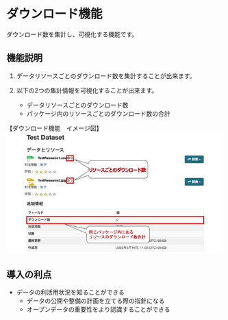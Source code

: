 # ダウンロード機能

ダウンロード数を集計し、可視化する機能です。

## 機能説明

1. データリソースごとのダウンロード数を集計することが出来ます。

2. 以下の2つの集計情報を可視化することが出来ます。
    * データリソースごとのダウンロード数
    * パッケージ内のリソースごとのダウンロード数の合計

【ダウンロード機能　イメージ図】  
![ダウンロード機能 導入のイメージ図](../assets/download_image.jpg)

## 導入の利点

* データの利活用状況を知ることができる
    * データの公開や整備の計画を立てる際の指針になる
    * オープンデータの重要性をより認識することができる
